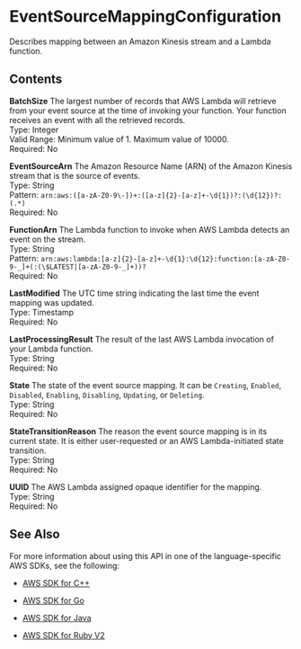 # EventSourceMappingConfiguration<a name="API_EventSourceMappingConfiguration"></a>

Describes mapping between an Amazon Kinesis stream and a Lambda function\.

## Contents<a name="API_EventSourceMappingConfiguration_Contents"></a>

 **BatchSize**   <a name="SSS-Type-EventSourceMappingConfiguration-BatchSize"></a>
The largest number of records that AWS Lambda will retrieve from your event source at the time of invoking your function\. Your function receives an event with all the retrieved records\.  
Type: Integer  
Valid Range: Minimum value of 1\. Maximum value of 10000\.  
Required: No

 **EventSourceArn**   <a name="SSS-Type-EventSourceMappingConfiguration-EventSourceArn"></a>
The Amazon Resource Name \(ARN\) of the Amazon Kinesis stream that is the source of events\.  
Type: String  
Pattern: `arn:aws:([a-zA-Z0-9\-])+:([a-z]{2}-[a-z]+-\d{1})?:(\d{12})?:(.*)`   
Required: No

 **FunctionArn**   <a name="SSS-Type-EventSourceMappingConfiguration-FunctionArn"></a>
The Lambda function to invoke when AWS Lambda detects an event on the stream\.  
Type: String  
Pattern: `arn:aws:lambda:[a-z]{2}-[a-z]+-\d{1}:\d{12}:function:[a-zA-Z0-9-_]+(:(\$LATEST|[a-zA-Z0-9-_]+))?`   
Required: No

 **LastModified**   <a name="SSS-Type-EventSourceMappingConfiguration-LastModified"></a>
The UTC time string indicating the last time the event mapping was updated\.  
Type: Timestamp  
Required: No

 **LastProcessingResult**   <a name="SSS-Type-EventSourceMappingConfiguration-LastProcessingResult"></a>
The result of the last AWS Lambda invocation of your Lambda function\.  
Type: String  
Required: No

 **State**   <a name="SSS-Type-EventSourceMappingConfiguration-State"></a>
The state of the event source mapping\. It can be `Creating`, `Enabled`, `Disabled`, `Enabling`, `Disabling`, `Updating`, or `Deleting`\.  
Type: String  
Required: No

 **StateTransitionReason**   <a name="SSS-Type-EventSourceMappingConfiguration-StateTransitionReason"></a>
The reason the event source mapping is in its current state\. It is either user\-requested or an AWS Lambda\-initiated state transition\.  
Type: String  
Required: No

 **UUID**   <a name="SSS-Type-EventSourceMappingConfiguration-UUID"></a>
The AWS Lambda assigned opaque identifier for the mapping\.  
Type: String  
Required: No

## See Also<a name="API_EventSourceMappingConfiguration_SeeAlso"></a>

For more information about using this API in one of the language\-specific AWS SDKs, see the following:

+  [AWS SDK for C\+\+](http://docs.aws.amazon.com/goto/SdkForCpp/lambda-2015-03-31/EventSourceMappingConfiguration) 

+  [AWS SDK for Go](http://docs.aws.amazon.com/goto/SdkForGoV1/lambda-2015-03-31/EventSourceMappingConfiguration) 

+  [AWS SDK for Java](http://docs.aws.amazon.com/goto/SdkForJava/lambda-2015-03-31/EventSourceMappingConfiguration) 

+  [AWS SDK for Ruby V2](http://docs.aws.amazon.com/goto/SdkForRubyV2/lambda-2015-03-31/EventSourceMappingConfiguration) 